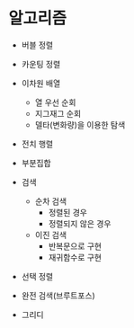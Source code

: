 # 알고리즘

- 버블 정렬
- 카운팅 정렬
- 이차원 배열
  - 열 우선 순회
  - 지그재그 순회
  - 델타(변화량)을 이용한 탐색
- 전치 행렬
- 부분집합
- 검색
  - 순차 검색
    - 정렬된 경우
    - 정렬되지 않은 경우
  - 이진 검색
    - 반복문으로 구현
    - 재귀함수로 구현
- 선택 정렬





- 완전 검색(브루트포스)
- 그리디